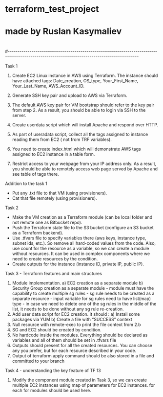 # terraform_test_project
# made by Ruslan Kasymaliev
#
#------------------------------------------------------------------------------------------------------------------------------------------------

Task 1
1. Create EC2 Linux instance in AWS using Terraform. The instance should have attached tags: Date_creation, OS_type, Your_First_Name, Your_Last_Name, AWS_Account_ID.

2. Generate SSH key pair and upload to AWS via Terraform.

3. The default AWS key pair for VM bootstrap should refer to the key pair from step 2. As a result, you should be able to login via SSH to the server.

4. Create userdata script which will install Apache and respond over HTTP.

5. As part of useradata script, collect all the tags assigned to instance reading them from EC2 ( not from TRF variables).

6. You need to create index.html which will demonstrate AWS tags assigned to EC2 instance in a table form.

7. Restrict access to your webpage from your IP address only. As a result, you should be able to remotely access web page served by Apache and see table of tags there.

Addition to the task 1
- Put any .txt file to that VM (using provisioners).
- Cat that file remotely (using provisioners).

Task 2
- Make the VM creation as a Terraform module (can be local folder and not remote one as Bitbucket repo).
- Push the Terraform state file to the S3 bucket (configure an S3 bucket as a Terraform backend).
- Use .tfvars file to specify variables there (aws keys, instance type, subnet ids, etc.). So remove all hard-coded values from the code. Also, use count for the resource as a variable, so we can create a module without resources. It can be used in complex components where we need to create resources by the condition.
- Create outputs for the instance (instance ID, private IP, public IP).

Task 3 - Terraform features and main structures 
1. Module implementation. a) EC2 creation as a separate module b) Security Group creation as a separate module - module must have the capability to create multiple sg rules - sg rule needs to be created as a separate resource - input variable for sg rules need to have list(map) type - in case we need to delete one of the sg rules in the middle of the list, it needs to be done without any sg rule re-creation. 
2. Add user data script for EC2 creation. It should : a) Install some packages via YUM b) Create a file with “SUCCESS” context 
3. Null resource with remote-exec to print the file context from 2.b 
4. SG and EC2 should be created by condition. 
5. No hardcode inside the modules. Everything should be declared as variables and all of them should be set in .tfvars file 
6. Outputs should present for all the created resources. You can choose any you prefer, but for each resource described in your code. 
7. Output of terraform apply command should be also stored in a file and committed to your branch

Task 4 - understanding the key feature of TF 13
1. Modify the component module created in Task 3, so we can create multiple EC2 instances using map of parameters for EC2 instances. for each for modules should be used here.
